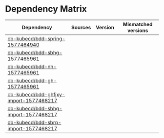 # Dependency Matrix

Dependency | Sources | Version | Mismatched versions
---------- | ------- | ------- | -------------------
[cb-kubecd/bdd-spring-1577464940](https://github.com/cb-kubecd/bdd-spring-1577464940.git) |  | []() | 
[cb-kubecd/bdd-sbhg-1577465961](https://github.com/cb-kubecd/bdd-sbhg-1577465961.git) |  | []() | 
[cb-kubecd/bdd-nh-1577465961](https://github.com/cb-kubecd/bdd-nh-1577465961.git) |  | []() | 
[cb-kubecd/bdd-gh-1577465961](https://github.com/cb-kubecd/bdd-gh-1577465961.git) |  | []() | 
[cb-kubecd/bdd-ghfjxy-import-1577468217](https://github.com/cb-kubecd/bdd-ghfjxy-import-1577468217.git) |  | []() | 
[cb-kubecd/bdd-sbhg-import-1577468217](https://github.com/cb-kubecd/bdd-sbhg-import-1577468217.git) |  | []() | 
[cb-kubecd/bdd-sbrp-import-1577468217](https://github.com/cb-kubecd/bdd-sbrp-import-1577468217.git) |  | []() | 
